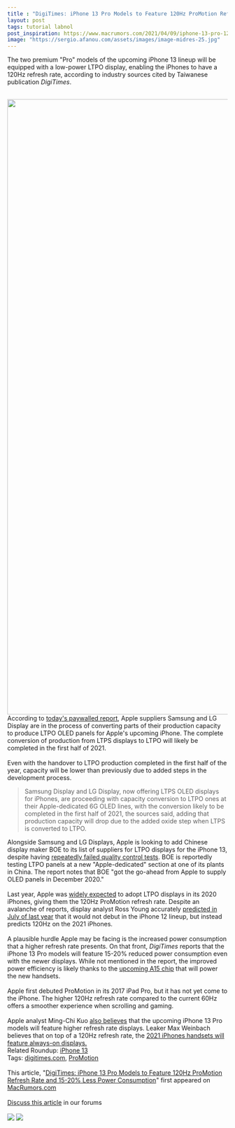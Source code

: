 ```yaml
---
title : "DigiTimes: iPhone 13 Pro Models to Feature 120Hz ProMotion Refresh Rate and 15-20% Less Power Consumption"
layout: post
tags: tutorial labnol
post_inspiration: https://www.macrumors.com/2021/04/09/iphone-13-pro-120hz-refresh-rate/
image: "https://sergio.afanou.com/assets/images/image-midres-25.jpg"
---
```


The two premium "Pro" models of the upcoming iPhone 13 lineup will be equipped with a low-power LTPO display, enabling the iPhones to have a 120Hz refresh rate, according to industry sources cited by Taiwanese publication <em>DigiTimes</em>.
<br/>

<br/>
<img src="https://images.macrumors.com/article-new/2021/03/iPhone-13-Battery-Life-Feature.jpg" alt="" width="2500" height="1406" class="aligncenter size-full wp-image-787692" />
<br/>
According to <a href="https://www.digitimes.com/news/a20210408PD204.html">today's paywalled report</a>, Apple suppliers Samsung and LG Display are in the process of converting parts of their production capacity to produce LTPO OLED panels for Apple's upcoming iPhone. The complete conversion of production from LTPS displays to LTPO will likely be completed in the first half of 2021. 
<br/>

<br/>
Even with the handover to LTPO production completed in the first half of the year, capacity will be lower than previously due to added steps in the development process.
<br/>
<blockquote>Samsung Display and LG Display, now offering LTPS OLED displays for iPhones, are proceeding with capacity conversion to LTPO ones at their Apple-dedicated 6G OLED lines, with the conversion likely to be completed in the first half of 2021, the sources said, adding that production capacity will drop due to the added oxide step when LTPS is converted to LTPO.</blockquote>Alongside Samsung and LG Displays, Apple is looking to add Chinese display maker BOE to its list of suppliers for LTPO displays for the iPhone 13, despite having <a href="https://www.macrumors.com/2020/11/19/boe-fails-apple-oled-panel-validation-again/">repeatedly failed quality control tests</a>. BOE is reportedly testing LTPO panels at a new "Apple-dedicated" section at one of its plants in China. The report notes that BOE "got the go-ahead from Apple to supply OLED panels in December 2020." 
<br/>

<br/>
Last year, Apple was <a href="https://www.macrumors.com/2020/05/10/iphone-12-120hz-promotion-3x-camera-face-id/">widely expected</a> to adopt LTPO displays in its 2020 iPhones, giving them the 120Hz ProMotion refresh rate. Despite an avalanche of reports, display analyst Ross Young accurately <a href="https://www.macrumors.com/2020/07/01/iphone-12-no-promotion-display/">predicted in July of last year</a> that it would not debut in the iPhone 12 lineup, but instead predicts 120Hz on the 2021 iPhones. 
<br/>

<br/>
A plausible hurdle Apple may be facing is the increased power consumption that a higher refresh rate presents. On that front, <em>DigiTimes</em> reports that the iPhone 13 Pro models will feature 15-20% reduced power consumption even with the newer displays. While not mentioned in the report, the improved power efficiency is likely thanks to the <a href="https://www.macrumors.com/2021/04/06/a15-mass-production-late-may/">upcoming A15 chip</a> that will power the new handsets.
<br/>

<br/>
Apple first debuted ProMotion in its 2017 iPad Pro, but it has not yet come to the iPhone. The higher 120Hz refresh rate compared to the current 60Hz offers a smoother experience when scrolling and gaming. 
<br/>

<br/>
Apple analyst Ming-Chi Kuo <a href="https://www.macrumors.com/2021/03/01/iphone-13-pro-120hz-kuo/">also believes</a> that the upcoming iPhone 13 Pro models will feature higher refresh rate displays. Leaker Max Weinbach believes that on top of a 120Hz refresh rate, the <a href="https://www.macrumors.com/2021/02/15/iphone-13-always-on-display-stronger-magesafe/">2021 iPhones handsets will feature always-on displays.</a><div class="linkback">Related Roundup: <a href="https://www.macrumors.com/roundup/iphone-13/">iPhone 13</a></div><div class="linkback">Tags: <a href="https://www.macrumors.com/guide/digitimes-com/">digitimes.com</a>, <a href="https://www.macrumors.com/guide/promotion/">ProMotion</a></div><br/>This article, &quot;<a href="https://www.macrumors.com/2021/04/09/iphone-13-pro-120hz-refresh-rate/">DigiTimes: iPhone 13 Pro Models to Feature 120Hz ProMotion Refresh Rate and 15-20% Less Power Consumption</a>&quot; first appeared on <a href="https://www.macrumors.com">MacRumors.com</a><br/><br/><a href="https://forums.macrumors.com/threads/digitimes-iphone-13-pro-models-to-feature-120hz-promotion-refresh-rate-and-15-20-less-power-consumption.2291139/">Discuss this article</a> in our forums<br/><br/><div class="feedflare">
<a href="http://feeds.macrumors.com/~ff/MacRumors-All?a=hlg3VGTLYqo:YWw0kDK4H4k:6W8y8wAjSf4"><img src="http://feeds.feedburner.com/~ff/MacRumors-All?d=6W8y8wAjSf4" border="0"></img></a> <a href="http://feeds.macrumors.com/~ff/MacRumors-All?a=hlg3VGTLYqo:YWw0kDK4H4k:qj6IDK7rITs"><img src="http://feeds.feedburner.com/~ff/MacRumors-All?d=qj6IDK7rITs" border="0"></img></a>
</div><img src="http://feeds.feedburner.com/~r/MacRumors-All/~4/hlg3VGTLYqo" height="1" width="1" alt=""/>